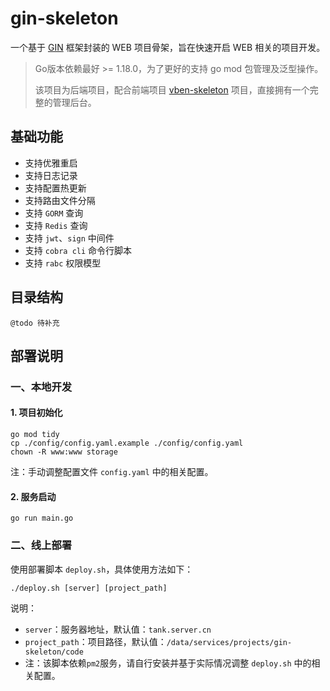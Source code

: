 # gin-skeleton

一个基于 [GIN](https://github.com/gin-gonic/gin) 框架封装的 WEB 项目骨架，旨在快速开启 WEB 相关的项目开发。

> Go版本依赖最好 >= 1.18.0，为了更好的支持 go mod 包管理及泛型操作。
> 
> 该项目为后端项目，配合前端项目 [vben-skeleton](https://github.com/mesfreeman/vben-skeleton) 项目，直接拥有一个完整的管理后台。

## 基础功能

* 支持优雅重启
* 支持日志记录
* 支持配置热更新
* 支持路由文件分隔
* 支持 `GORM` 查询
* 支持 `Redis` 查询
* 支持 `jwt`、`sign` 中间件 
* 支持 `cobra cli` 命令行脚本
* 支持 `rabc` 权限模型

## 目录结构

```text
@todo 待补充
```

## 部署说明

### 一、本地开发

#### 1. 项目初始化

```shell
go mod tidy
cp ./config/config.yaml.example ./config/config.yaml
chown -R www:www storage
```
注：手动调整配置文件 `config.yaml` 中的相关配置。

#### 2. 服务启动

```shell
go run main.go
```

### 二、线上部署

使用部署脚本 `deploy.sh`，具体使用方法如下：

```shell
./deploy.sh [server] [project_path]
```

说明：

* `server`：服务器地址，默认值：`tank.server.cn`
* `project_path`：项目路径，默认值：`/data/services/projects/gin-skeleton/code`
* 注：该脚本依赖`pm2`服务，请自行安装并基于实际情况调整 `deploy.sh` 中的相关配置。
